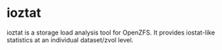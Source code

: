 # ioztat
ioztat is a storage load analysis tool for OpenZFS. It provides iostat-like statistics at an individual dataset/zvol level.
